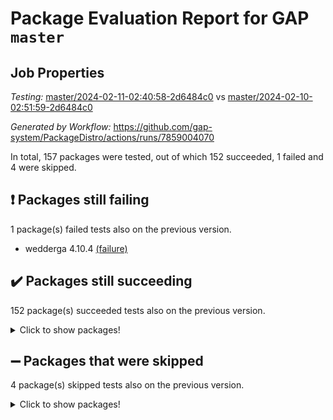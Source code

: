 # Package Evaluation Report for GAP `master`

## Job Properties

*Testing:* [master/2024-02-11-02:40:58-2d6484c0](https://github.com/gap-system/PackageDistro/blob/data/reports/master/2024-02-11-02:40:58-2d6484c0) vs [master/2024-02-10-02:51:59-2d6484c0](https://github.com/gap-system/PackageDistro/blob/data/reports/master/2024-02-10-02:51:59-2d6484c0)

*Generated by Workflow:* https://github.com/gap-system/PackageDistro/actions/runs/7859004070

In total, 157 packages were tested, out of which 152 succeeded, 1 failed and 4 were skipped.

## :exclamation: Packages still failing

1 package(s) failed tests also on the previous version.
- wedderga 4.10.4 [(failure)](https://github.com/gap-system/PackageDistro/actions/runs/7859004070/job/21444839560)

## :heavy_check_mark: Packages still succeeding

152 package(s) succeeded tests also on the previous version.
<details><summary>Click to show packages!</summary>

- 4ti2interface 2023.02-04 [(success)](https://github.com/gap-system/PackageDistro/actions/runs/7859004070/job/21444826092)
- ace 5.6.2 [(success)](https://github.com/gap-system/PackageDistro/actions/runs/7859004070/job/21444826174)
- aclib 1.3.2 [(success)](https://github.com/gap-system/PackageDistro/actions/runs/7859004070/job/21444826270)
- agt 0.3.1 [(success)](https://github.com/gap-system/PackageDistro/actions/runs/7859004070/job/21444826357)
- alnuth 3.2.1 [(success)](https://github.com/gap-system/PackageDistro/actions/runs/7859004070/job/21444826427)
- anupq 3.3.0 [(success)](https://github.com/gap-system/PackageDistro/actions/runs/7859004070/job/21444826525)
- atlasrep 2.1.8 [(success)](https://github.com/gap-system/PackageDistro/actions/runs/7859004070/job/21444826627)
- autodoc 2023.06.19 [(success)](https://github.com/gap-system/PackageDistro/actions/runs/7859004070/job/21444826742)
- automata 1.15 [(success)](https://github.com/gap-system/PackageDistro/actions/runs/7859004070/job/21444828161)
- automgrp 1.3.2 [(success)](https://github.com/gap-system/PackageDistro/actions/runs/7859004070/job/21444828453)
- autpgrp 1.11 [(success)](https://github.com/gap-system/PackageDistro/actions/runs/7859004070/job/21444828633)
- cap 2024.01-06 [(success)](https://github.com/gap-system/PackageDistro/actions/runs/7859004070/job/21444829256)
- caratinterface 2.3.6 [(success)](https://github.com/gap-system/PackageDistro/actions/runs/7859004070/job/21444829646)
- cddinterface 2022.11.01 [(success)](https://github.com/gap-system/PackageDistro/actions/runs/7859004070/job/21444829808)
- circle 1.6.6 [(success)](https://github.com/gap-system/PackageDistro/actions/runs/7859004070/job/21444829911)
- classicpres 1.22 [(success)](https://github.com/gap-system/PackageDistro/actions/runs/7859004070/job/21444830019)
- cohomolo 1.6.11 [(success)](https://github.com/gap-system/PackageDistro/actions/runs/7859004070/job/21444830095)
- congruence 1.2.5 [(success)](https://github.com/gap-system/PackageDistro/actions/runs/7859004070/job/21444830191)
- corelg 1.56 [(success)](https://github.com/gap-system/PackageDistro/actions/runs/7859004070/job/21444830281)
- crime 1.6 [(success)](https://github.com/gap-system/PackageDistro/actions/runs/7859004070/job/21444830377)
- crisp 1.4.6 [(success)](https://github.com/gap-system/PackageDistro/actions/runs/7859004070/job/21444830459)
- crypting 0.10.4 [(success)](https://github.com/gap-system/PackageDistro/actions/runs/7859004070/job/21444830549)
- cryst 4.1.27 [(success)](https://github.com/gap-system/PackageDistro/actions/runs/7859004070/job/21444830628)
- crystcat 1.1.10 [(success)](https://github.com/gap-system/PackageDistro/actions/runs/7859004070/job/21444830691)
- ctbllib 1.3.7 [(success)](https://github.com/gap-system/PackageDistro/actions/runs/7859004070/job/21444830769)
- cubefree 1.19 [(success)](https://github.com/gap-system/PackageDistro/actions/runs/7859004070/job/21444830841)
- curlinterface 2.3.2 [(success)](https://github.com/gap-system/PackageDistro/actions/runs/7859004070/job/21444830927)
- cvec 2.8.1 [(success)](https://github.com/gap-system/PackageDistro/actions/runs/7859004070/job/21444831000)
- datastructures 0.3.0 [(success)](https://github.com/gap-system/PackageDistro/actions/runs/7859004070/job/21444831079)
- deepthought 1.0.6 [(success)](https://github.com/gap-system/PackageDistro/actions/runs/7859004070/job/21444831152)
- design 1.8 [(success)](https://github.com/gap-system/PackageDistro/actions/runs/7859004070/job/21444831221)
- difsets 2.3.1 [(success)](https://github.com/gap-system/PackageDistro/actions/runs/7859004070/job/21444831292)
- digraphs 1.6.3 [(success)](https://github.com/gap-system/PackageDistro/actions/runs/7859004070/job/21444831379)
- edim 1.3.7 [(success)](https://github.com/gap-system/PackageDistro/actions/runs/7859004070/job/21444831443)
- example 4.3.4 [(success)](https://github.com/gap-system/PackageDistro/actions/runs/7859004070/job/21444831520)
- examplesforhomalg 2023.10-01 [(success)](https://github.com/gap-system/PackageDistro/actions/runs/7859004070/job/21444831578)
- factint 1.6.3 [(success)](https://github.com/gap-system/PackageDistro/actions/runs/7859004070/job/21444831640)
- ferret 1.0.10 [(success)](https://github.com/gap-system/PackageDistro/actions/runs/7859004070/job/21444831706)
- fga 1.5.0 [(success)](https://github.com/gap-system/PackageDistro/actions/runs/7859004070/job/21444831762)
- fining 1.5.6 [(success)](https://github.com/gap-system/PackageDistro/actions/runs/7859004070/job/21444831812)
- float 1.0.4 [(success)](https://github.com/gap-system/PackageDistro/actions/runs/7859004070/job/21444831878)
- format 1.4.3 [(success)](https://github.com/gap-system/PackageDistro/actions/runs/7859004070/job/21444831938)
- forms 1.2.9 [(success)](https://github.com/gap-system/PackageDistro/actions/runs/7859004070/job/21444831997)
- fplsa 1.2.6 [(success)](https://github.com/gap-system/PackageDistro/actions/runs/7859004070/job/21444832055)
- fr 2.4.13 [(success)](https://github.com/gap-system/PackageDistro/actions/runs/7859004070/job/21444832106)
- francy 2.0.3 [(success)](https://github.com/gap-system/PackageDistro/actions/runs/7859004070/job/21444832161)
- fwtree 1.3 [(success)](https://github.com/gap-system/PackageDistro/actions/runs/7859004070/job/21444832242)
- gapdoc 1.6.6 [(success)](https://github.com/gap-system/PackageDistro/actions/runs/7859004070/job/21444832298)
- gauss 2023.02-04 [(success)](https://github.com/gap-system/PackageDistro/actions/runs/7859004070/job/21444832349)
- gaussforhomalg 2023.11-01 [(success)](https://github.com/gap-system/PackageDistro/actions/runs/7859004070/job/21444832423)
- gbnp 1.0.5 [(success)](https://github.com/gap-system/PackageDistro/actions/runs/7859004070/job/21444832493)
- generalizedmorphismsforcap 2024.01-01 [(success)](https://github.com/gap-system/PackageDistro/actions/runs/7859004070/job/21444832549)
- genss 1.6.8 [(success)](https://github.com/gap-system/PackageDistro/actions/runs/7859004070/job/21444832614)
- gradedmodules 2024.01-01 [(success)](https://github.com/gap-system/PackageDistro/actions/runs/7859004070/job/21444832664)
- gradedringforhomalg 2023.08-01 [(success)](https://github.com/gap-system/PackageDistro/actions/runs/7859004070/job/21444832715)
- grape 4.9.0 [(success)](https://github.com/gap-system/PackageDistro/actions/runs/7859004070/job/21444832763)
- groupoids 1.74 [(success)](https://github.com/gap-system/PackageDistro/actions/runs/7859004070/job/21444832809)
- grpconst 2.6.5 [(success)](https://github.com/gap-system/PackageDistro/actions/runs/7859004070/job/21444832875)
- guarana 0.96.3 [(success)](https://github.com/gap-system/PackageDistro/actions/runs/7859004070/job/21444832931)
- guava 3.18 [(success)](https://github.com/gap-system/PackageDistro/actions/runs/7859004070/job/21444832995)
- hap 1.62 [(success)](https://github.com/gap-system/PackageDistro/actions/runs/7859004070/job/21444833061)
- hapcryst 0.1.15 [(success)](https://github.com/gap-system/PackageDistro/actions/runs/7859004070/job/21444833106)
- hecke 1.5.3 [(success)](https://github.com/gap-system/PackageDistro/actions/runs/7859004070/job/21444833148)
- help 3.5 [(success)](https://github.com/gap-system/PackageDistro/actions/runs/7859004070/job/21444833207)
- homalg 2024.01-01 [(success)](https://github.com/gap-system/PackageDistro/actions/runs/7859004070/job/21444833273)
- homalgtocas 2023.11-01 [(success)](https://github.com/gap-system/PackageDistro/actions/runs/7859004070/job/21444833338)
- idrel 2.46 [(success)](https://github.com/gap-system/PackageDistro/actions/runs/7859004070/job/21444833393)
- images 1.3.2 [(success)](https://github.com/gap-system/PackageDistro/actions/runs/7859004070/job/21444833450)
- intpic 0.3.0 [(success)](https://github.com/gap-system/PackageDistro/actions/runs/7859004070/job/21444833518)
- io 4.8.2 [(success)](https://github.com/gap-system/PackageDistro/actions/runs/7859004070/job/21444833574)
- io_forhomalg 2023.02-04 [(success)](https://github.com/gap-system/PackageDistro/actions/runs/7859004070/job/21444833655)
- irredsol 1.4.4 [(success)](https://github.com/gap-system/PackageDistro/actions/runs/7859004070/job/21444833730)
- json 2.2.0 [(success)](https://github.com/gap-system/PackageDistro/actions/runs/7859004070/job/21444833826)
- jupyterkernel 1.5.0 [(success)](https://github.com/gap-system/PackageDistro/actions/runs/7859004070/job/21444833913)
- jupyterviz 1.5.6 [(success)](https://github.com/gap-system/PackageDistro/actions/runs/7859004070/job/21444833997)
- kan 1.37 [(success)](https://github.com/gap-system/PackageDistro/actions/runs/7859004070/job/21444834077)
- kbmag 1.5.11 [(success)](https://github.com/gap-system/PackageDistro/actions/runs/7859004070/job/21444834157)
- laguna 3.9.6 [(success)](https://github.com/gap-system/PackageDistro/actions/runs/7859004070/job/21444834219)
- liealgdb 2.2.1 [(success)](https://github.com/gap-system/PackageDistro/actions/runs/7859004070/job/21444834313)
- liepring 2.8 [(success)](https://github.com/gap-system/PackageDistro/actions/runs/7859004070/job/21444834401)
- liering 2.4.2 [(success)](https://github.com/gap-system/PackageDistro/actions/runs/7859004070/job/21444834510)
- linearalgebraforcap 2024.02-02 [(success)](https://github.com/gap-system/PackageDistro/actions/runs/7859004070/job/21444834628)
- localizeringforhomalg 2023.10-01 [(success)](https://github.com/gap-system/PackageDistro/actions/runs/7859004070/job/21444834722)
- loops 3.4.3 [(success)](https://github.com/gap-system/PackageDistro/actions/runs/7859004070/job/21444834830)
- lpres 1.0.3 [(success)](https://github.com/gap-system/PackageDistro/actions/runs/7859004070/job/21444834923)
- majoranaalgebras 1.5.1 [(success)](https://github.com/gap-system/PackageDistro/actions/runs/7859004070/job/21444835024)
- mapclass 1.4.6 [(success)](https://github.com/gap-system/PackageDistro/actions/runs/7859004070/job/21444835112)
- matgrp 0.70 [(success)](https://github.com/gap-system/PackageDistro/actions/runs/7859004070/job/21444835204)
- matricesforhomalg 2023.11-02 [(success)](https://github.com/gap-system/PackageDistro/actions/runs/7859004070/job/21444835315)
- modisom 2.5.4 [(success)](https://github.com/gap-system/PackageDistro/actions/runs/7859004070/job/21444835414)
- modulepresentationsforcap 2024.01-04 [(success)](https://github.com/gap-system/PackageDistro/actions/runs/7859004070/job/21444835509)
- modules 2024.01-01 [(success)](https://github.com/gap-system/PackageDistro/actions/runs/7859004070/job/21444835626)
- monoidalcategories 2024.02-02 [(success)](https://github.com/gap-system/PackageDistro/actions/runs/7859004070/job/21444835721)
- nconvex 2022.09-01 [(success)](https://github.com/gap-system/PackageDistro/actions/runs/7859004070/job/21444835811)
- nilmat 1.4.2 [(success)](https://github.com/gap-system/PackageDistro/actions/runs/7859004070/job/21444835893)
- nock 1.5 [(success)](https://github.com/gap-system/PackageDistro/actions/runs/7859004070/job/21444835980)
- normalizinterface 1.3.6 [(success)](https://github.com/gap-system/PackageDistro/actions/runs/7859004070/job/21444836085)
- nq 2.5.11 [(success)](https://github.com/gap-system/PackageDistro/actions/runs/7859004070/job/21444836188)
- numericalsgps 1.3.1 [(success)](https://github.com/gap-system/PackageDistro/actions/runs/7859004070/job/21444836275)
- openmath 11.5.3 [(success)](https://github.com/gap-system/PackageDistro/actions/runs/7859004070/job/21444836363)
- orb 4.9.0 [(success)](https://github.com/gap-system/PackageDistro/actions/runs/7859004070/job/21444836456)
- packagemanager 1.4.3 [(success)](https://github.com/gap-system/PackageDistro/actions/runs/7859004070/job/21444836518)
- patternclass 2.4.3 [(success)](https://github.com/gap-system/PackageDistro/actions/runs/7859004070/job/21444836583)
- permut 2.0.5 [(success)](https://github.com/gap-system/PackageDistro/actions/runs/7859004070/job/21444836653)
- polenta 1.3.10 [(success)](https://github.com/gap-system/PackageDistro/actions/runs/7859004070/job/21444836744)
- polymaking 0.8.7 [(success)](https://github.com/gap-system/PackageDistro/actions/runs/7859004070/job/21444836825)
- primgrp 3.4.4 [(success)](https://github.com/gap-system/PackageDistro/actions/runs/7859004070/job/21444836905)
- profiling 2.5.4 [(success)](https://github.com/gap-system/PackageDistro/actions/runs/7859004070/job/21444836996)
- qdistrnd 0.9.3 [(success)](https://github.com/gap-system/PackageDistro/actions/runs/7859004070/job/21444837084)
- qpa 1.35 [(success)](https://github.com/gap-system/PackageDistro/actions/runs/7859004070/job/21444837179)
- quagroup 1.8.4 [(success)](https://github.com/gap-system/PackageDistro/actions/runs/7859004070/job/21444837277)
- radiroot 2.9 [(success)](https://github.com/gap-system/PackageDistro/actions/runs/7859004070/job/21444837355)
- rcwa 4.7.1 [(success)](https://github.com/gap-system/PackageDistro/actions/runs/7859004070/job/21444837445)
- rds 1.8 [(success)](https://github.com/gap-system/PackageDistro/actions/runs/7859004070/job/21444837531)
- recog 1.4.2 [(success)](https://github.com/gap-system/PackageDistro/actions/runs/7859004070/job/21444837587)
- repndecomp 1.3.0 [(success)](https://github.com/gap-system/PackageDistro/actions/runs/7859004070/job/21444837654)
- repsn 3.1.2 [(success)](https://github.com/gap-system/PackageDistro/actions/runs/7859004070/job/21444837722)
- resclasses 4.7.3 [(success)](https://github.com/gap-system/PackageDistro/actions/runs/7859004070/job/21444837802)
- ringsforhomalg 2023.11-02 [(success)](https://github.com/gap-system/PackageDistro/actions/runs/7859004070/job/21444837854)
- sco 2023.08-01 [(success)](https://github.com/gap-system/PackageDistro/actions/runs/7859004070/job/21444837929)
- scscp 2.4.2 [(success)](https://github.com/gap-system/PackageDistro/actions/runs/7859004070/job/21444837991)
- semigroups 5.3.4 [(success)](https://github.com/gap-system/PackageDistro/actions/runs/7859004070/job/21444838047)
- sglppow 2.3 [(success)](https://github.com/gap-system/PackageDistro/actions/runs/7859004070/job/21444838114)
- sgpviz 0.999.5 [(success)](https://github.com/gap-system/PackageDistro/actions/runs/7859004070/job/21444838197)
- simpcomp 2.1.14 [(success)](https://github.com/gap-system/PackageDistro/actions/runs/7859004070/job/21444838278)
- singular 2023.02.09 [(success)](https://github.com/gap-system/PackageDistro/actions/runs/7859004070/job/21444838341)
- sl2reps 1.1 [(success)](https://github.com/gap-system/PackageDistro/actions/runs/7859004070/job/21444838411)
- sla 1.5.3 [(success)](https://github.com/gap-system/PackageDistro/actions/runs/7859004070/job/21444838465)
- smallgrp 1.5.3 [(success)](https://github.com/gap-system/PackageDistro/actions/runs/7859004070/job/21444838534)
- smallsemi 0.6.13 [(success)](https://github.com/gap-system/PackageDistro/actions/runs/7859004070/job/21444838604)
- sonata 2.9.6 [(success)](https://github.com/gap-system/PackageDistro/actions/runs/7859004070/job/21444838659)
- sophus 1.27 [(success)](https://github.com/gap-system/PackageDistro/actions/runs/7859004070/job/21444838717)
- sotgrps 1.2 [(success)](https://github.com/gap-system/PackageDistro/actions/runs/7859004070/job/21444838772)
- spinsym 1.5.2 [(success)](https://github.com/gap-system/PackageDistro/actions/runs/7859004070/job/21444838823)
- standardff 1.0 [(success)](https://github.com/gap-system/PackageDistro/actions/runs/7859004070/job/21444838881)
- symbcompcc 1.3.2 [(success)](https://github.com/gap-system/PackageDistro/actions/runs/7859004070/job/21444838933)
- thelma 1.3 [(success)](https://github.com/gap-system/PackageDistro/actions/runs/7859004070/job/21444838999)
- tomlib 1.2.11 [(success)](https://github.com/gap-system/PackageDistro/actions/runs/7859004070/job/21444839050)
- toolsforhomalg 2023.11-01 [(success)](https://github.com/gap-system/PackageDistro/actions/runs/7859004070/job/21444839100)
- toric 1.9.5 [(success)](https://github.com/gap-system/PackageDistro/actions/runs/7859004070/job/21444839140)
- toricvarieties 2022.07.13 [(success)](https://github.com/gap-system/PackageDistro/actions/runs/7859004070/job/21444839182)
- transgrp 3.6.5 [(success)](https://github.com/gap-system/PackageDistro/actions/runs/7859004070/job/21444839239)
- ugaly 4.1.3 [(success)](https://github.com/gap-system/PackageDistro/actions/runs/7859004070/job/21444839286)
- unipot 1.5 [(success)](https://github.com/gap-system/PackageDistro/actions/runs/7859004070/job/21444839327)
- unitlib 4.2.0 [(success)](https://github.com/gap-system/PackageDistro/actions/runs/7859004070/job/21444839374)
- utils 0.85 [(success)](https://github.com/gap-system/PackageDistro/actions/runs/7859004070/job/21444839421)
- uuid 0.7 [(success)](https://github.com/gap-system/PackageDistro/actions/runs/7859004070/job/21444839461)
- walrus 0.9991 [(success)](https://github.com/gap-system/PackageDistro/actions/runs/7859004070/job/21444839504)
- xmod 2.92 [(success)](https://github.com/gap-system/PackageDistro/actions/runs/7859004070/job/21444839614)
- xmodalg 1.23 [(success)](https://github.com/gap-system/PackageDistro/actions/runs/7859004070/job/21444839665)
- yangbaxter 0.10.3 [(success)](https://github.com/gap-system/PackageDistro/actions/runs/7859004070/job/21444839719)
- zeromqinterface 0.14 [(success)](https://github.com/gap-system/PackageDistro/actions/runs/7859004070/job/21444839783)
</details>

## :heavy_minus_sign: Packages that were skipped

4 package(s) skipped tests also on the previous version.
<details><summary>Click to show packages!</summary>

- browse 1.8.21 [(skipped)](https://github.com/gap-system/PackageDistro/actions/runs/7859004070/job/21444604729)
- itc 1.5.1 [(skipped)](https://github.com/gap-system/PackageDistro/actions/runs/7859004070/job/21444604729)
- polycyclic 2.16 [(skipped)](https://github.com/gap-system/PackageDistro/actions/runs/7859004070/job/21444604729)
- xgap 4.32 [(skipped)](https://github.com/gap-system/PackageDistro/actions/runs/7859004070/job/21444604729)
</details>

